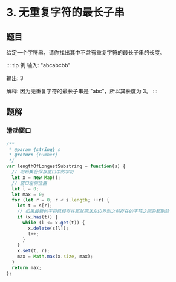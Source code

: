 # 3. 无重复字符的最长子串

## 题目

给定一个字符串，请你找出其中不含有重复字符的最长子串的长度。

::: tip 例
输入: "abcabcbb"

输出: 3

解释: 因为无重复字符的最长子串是 "abc"，所以其长度为 3。
:::

## 题解

### 滑动窗口

```js
/**
 * @param {string} s
 * @return {number}
 */
var lengthOfLongestSubstring = function(s) {
  // 哈希集合保存窗口中的字符
  let x = new Map();
  // 窗口左侧位置
  let l = 0;
  let max = 0;
  for (let r = 0; r < s.length; ++r) {
    let t = s[r];
    // 如果最新的字符已经存在那就把从左边界到之前存在的字符之间的都刪除
    if (x.has(t)) {
      while (l <= x.get(t)) {
        x.delete(s[l]);
        l++;
      }
    }
    x.set(t, r);
    max = Math.max(x.size, max);
  }
  return max;
};
```
